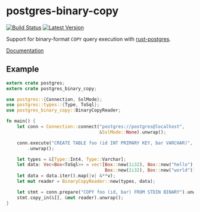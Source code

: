 # postgres-binary-copy

[![Build Status](https://travis-ci.org/sfackler/rust-postgres-binary-copy.svg?branch=master)](https://travis-ci.org/sfackler/rust-postgres-binary-copy) [![Latest Version](https://img.shields.io/crates/v/postgres-binary-copy.svg)](https://crates.io/crates/postgres-binary-copy)

Support for binary-format `COPY` query execution with
[rust-postgres](https://github.com/sfackler/rust-postgres).

[Documentation](https://sfackler.github.io/rust-postgres-binary-copy/doc/v0.1.1/postgres_binary_copy)

## Example

```rust
extern crate postgres;
extern crate postgres_binary_copy;

use postgres::{Connection, SslMode};
use postgres::types::{Type, ToSql};
use postgres_binary_copy::BinaryCopyReader;

fn main() {
    let conn = Connection::connect("postgres://postgres@localhost",
                                   &SslMode::None).unwrap();

    conn.execute("CREATE TABLE foo (id INT PRIMARY KEY, bar VARCHAR)", &[])
        .unwrap();

    let types = &[Type::Int4, Type::Varchar];
    let data: Vec<Box<ToSql>> = vec![Box::new(1i32), Box::new("hello"),
                                     Box::new(2i32), Box::new("world")];
    let data = data.iter().map(|v| &**v);
    let mut reader = BinaryCopyReader::new(types, data);

    let stmt = conn.prepare("COPY foo (id, bar) FROM STDIN BINARY").unwrap();
    stmt.copy_in(&[], &mut reader).unwrap();
}
```
